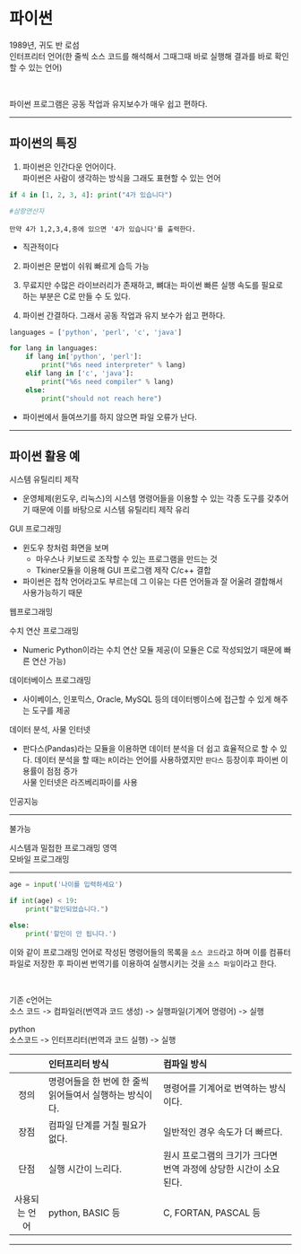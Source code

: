 # 파이썬

1989년, 귀도 반 로섬  
인터프리터 언어(한 줄씩 소스 코드를 해석해서 그때그때 바로 실행해 결과를 바로 확인할 수 있는 언어)  

<br>

파이썬 프로그램은 공동 작업과 유지보수가 매우 쉽고 편하다.
<hr>


## 파이썬의 특징

1. 파이썬은 인간다운 언어이다.  
파이썬은 사람이 생각하는 방식을 그래도 표현할 수 있는 언어
```python
if 4 in [1, 2, 3, 4]: print("4가 있습니다")

#삼항연산자
```
`만약 4가 1,2,3,4,중에 있으면 '4가 있습니다'를 출력한다.`

- 직관적이다

2. 파이썬은 문법이 쉬워 빠르게 습득 가능  

3. 무료지만 수많은 라이브러리가 존재하고, 뼈대는 파이썬 빠른 실행 속도를 필요로 하는 부분은 C로 만들 수 도 있다.

4. 파이썬 간결하다. 그래서 공동 작업과 유지 보수가 쉽고 편하다.

```python
languages = ['python', 'perl', 'c', 'java']

for lang in languages:
    if lang in['python', 'perl']:
        print("%6s need interpreter" % lang)
    elif lang in ['c', 'java']:
        print("%6s need compiler" % lang)
    else:
        print("should not reach here")
```
- 파이썬에서 들여쓰기를 하지 않으면 파일 오류가 난다.

<hr>

## 파이썬 활용 예

시스템 유틸리티 제작  
- 운영체제(윈도우, 리눅스)의 시스템 명령어들을 이용할 수 있는 각종 도구를 갖추어기 때문에 이를 바탕으로 시스템 유틸리티 제작 유리

GUI 프로그래밍  
- 윈도우 창처럼 화면을 보며     
    - 마우스나 키보드로 조작할 수 있는 프로그램을 만드는 것  
    - Tkiner모듈을 이용해 GUI 프로그램 제작
C/c++ 결합  
- 파이썬은 접착 언어라고도 부르는데 그 이유는 다른 언어들과 잘 어울려 결합해서 사용가능하기 때문

웹프로그래밍  

수치 연산 프로그래밍  
- Numeric Python이라는 수치 연산 모듈 제공(이 모듈은 C로 작성되었기 때문에 빠른 연산 가능)

데이터베이스 프로그래밍  
- 사이베이스, 인포믹스, Oracle, MySQL 등의 데이터벵이스에 접근할 수 있게 해주는 도구를 제공

데이터 분석, 사물 인터넷  
- 판다스(Pandas)라는 모듈을 이용하면 데이터 분석을 더 쉽고 효율적으로 할 수 있다. 데이터 분석을 할 때는 `R`이라는 언어를 사용하였지만 `판다스` 등장이후 파이썬 이용률이 점점 증가  
사물 인터넷은 라즈베리파이를 사용

인공지능  

---

불가능

시스템과 밀접한 프로그래밍 영역  
모바일 프로그래밍  

---

```python
age = input('나이를 입력하세요')

if int(age) < 19:
    print("할인되었습니다.")

else:
    print('할인이 안 됩니다.')
```
이와 같이 프로그래밍 언어로 작성된 명령어들의 목록을 `소스 코드`라고 하며 이를 컴퓨터 파일로 저장한 후 파이썬 번역기를 이용하여 실행시키는 것을 `소스 파일`이라고 한다.

<br>

기존 c언어는  
소스 코드 -> 컴파일러(번역과 코드 생성) -> 실행파일(기계어 명령어) -> 실행

python  
소스코드 -> 인터프리터(번역과 코드 실행) -> 실행

|   |인터프리터 방식|컴파일 방식|
|:---:|:---|:---|
|정의|명령어들을 한 번에 한 줄씩 읽어들여서 실행하는 방식이다.|명령어를 기계어로 번역하는 방식이다.|
|장점|컴파일 단계를 거칠 필요가 없다.|일반적인 경우 속도가 더 빠르다.|
|단점|실행 시간이 느리다.|원시 프로그램의 크기가 크다면 번역 과정에 상당한 시간이 소요된다.|
|사용되는 언어|python, BASIC 등|C, FORTAN, PASCAL 등|

<hr>

